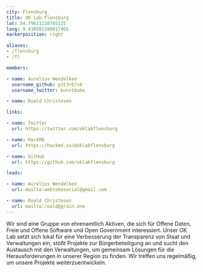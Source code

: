 ```yaml
---
city: Flensburg
title: OK Lab Flensburg
lat: 54.79611110785125
long: 9.430501388017465
markerposition: right

aliases:
- /flensburg
- /fl

members:

- name: Aurelius Wendelken
  username_github: p3t3r67x0
  username_twitter: kunstbube

- name: Roald Christesen

links:

- name: Twitter
  url: https://twitter.com/oklabflensburg

- name: HackMD
  url: https://hackmd.io/@oklabflensburg

- name: GitHub
  url: https://github.com/oklabflensburg

leads:

- name: Aurelius Wendelken
  url: mailto:webtobesocial@gmail.com

- name: Roald Christesen
  url: mailto:roald@grain.one
---
```


Wir sind eine Gruppe von ehrenamtlich Aktiven, die sich für Offene Daten, Freie und Offene Software und Open Government interessiert. Unser OK Lab setzt sich lokal für eine Verbesserung der Transparenz von Staat und Verwaltungen ein, stößt Projekte zur Bürgerbeteiligung an und sucht den Austausch mit den Verwaltungen, um gemeinsam Lösungen für die Herausforderungen in unserer Region zu finden. Wir treffen uns regelmäßig, um unsere Projekte weiterzuentwickeln.
